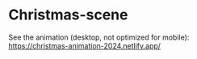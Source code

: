 # Christmas-scene
 
See the animation (desktop, not optimized for mobile):\
https://christmas-animation-2024.netlify.app/
